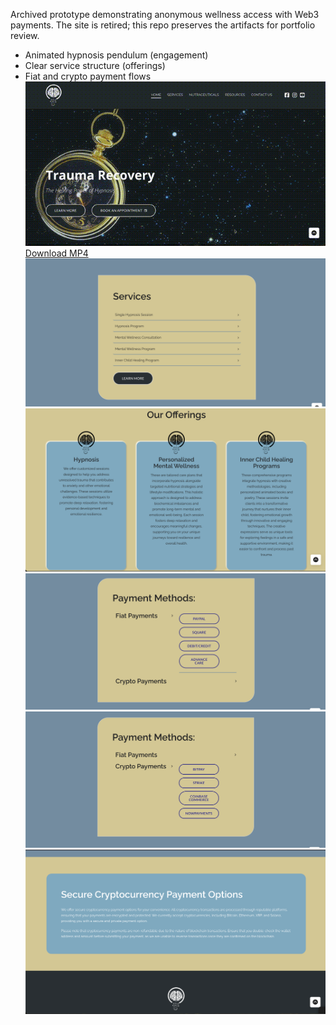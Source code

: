 Archived prototype demonstrating anonymous wellness access with Web3 payments. The site is retired; this repo preserves the artifacts for portfolio review.
- Animated hypnosis pendulum (engagement)
- Clear service structure (offerings)
- Fiat and crypto payment flows
![Pendulum](assets/01_pendulum.gif)  
[Download MP4](assets/01_pendulum.mp4)
![Services Overview](assets/02_home_services.png)
![Detailed Offerings](assets/05_detailed_offerings.png)
![Fiat Payments](assets/03_payment_fiat.png)
![Crypto Payments](assets/04_payment_crypto.png)
![Payment Overview](assets/06_payment_overview.png)

